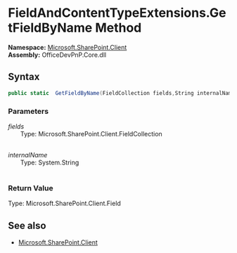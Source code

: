 # FieldAndContentTypeExtensions.GetFieldByName Method  
**Namespace:** [Microsoft.SharePoint.Client](Microsoft.SharePoint.Client.md)  
**Assembly:** OfficeDevPnP.Core.dll  
## Syntax
```C#
public static  GetFieldByName(FieldCollection fields,String internalName)
```
### Parameters
*fields*  
&emsp;&emsp;Type: Microsoft.SharePoint.Client.FieldCollection  
&emsp;&emsp;  
  
*internalName*  
&emsp;&emsp;Type: System.String  
&emsp;&emsp;  
  
### Return Value
Type: Microsoft.SharePoint.Client.Field  

## See also
- [Microsoft.SharePoint.Client](Microsoft.SharePoint.Client.md)
